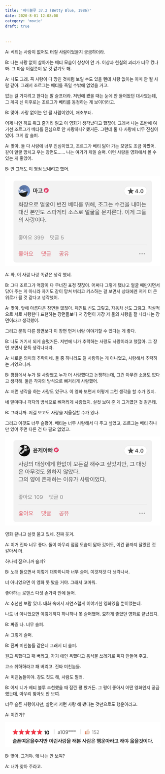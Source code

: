 ```yaml
---
title: '베티블루 37.2 (Betty Blue, 1986)'
date: 2020-8-01 12:08:00
category: 'movie'
draft: true


---
```


A: 베티는 사랑이 없어도 터질 사람이었을지 궁금하더라.

B: 나는 사랑 없이 살아가는 베티 모습이 상상이 안 가. 이상과 현실의 괴리가 너무 컸나 봐. 그 마음 어렴풋이 알 것 같기도 해.

A: 나도 그래. 꼭 사랑이 다 망친 것처럼 보일 수도 있을 텐데 사랑 없이는 이미 안 될 사람 같아. 그래서 조르그는 베티를 죽일 수밖에 없었을 거고.

없는 걸 가지려고 한다는 말 슬프더라. 저번에 봤을 때는 눈에 안 들어왔던 대사였는데, 그 계곡 신 이후로는 조르그가 베티를 동정하는 게 보이더라고.

B: 맞아. 사랑 없이는 안 될 사람이었어, 애초부터.

어제 나인 하프 위크 줄거리 읽고 이 영화가 생각났다고 했잖아. 그래서 나는 초반에 여기선 조르그가 베티를 진심으로 안 사랑하나? 했거든. 그런데 둘 다 사랑에 너무 진심이었어. 그게 참 슬퍼.

A: 맞아. 둘 다 사랑에 너무 진심이었고, 조르그가 베티 닮아 가는 모양도 조금 아팠어. 같이 얼굴 망치고 우는 장면도...... 나는 여기가 제일 슬퍼. 이런 사랑을 영화에서 볼 수 있는 게 좋았어.

B: 안 그래도 이 평점 보내려고 했어.

![](./images/cap1.jpeg)

A: 와, 이 사람 나랑 똑같은 생각 했네.

B: 그때 조르그가 억장이 다 무너진 표정 짓잖아. 어쩌다 그렇게 됐냐고 얼굴 매만지면서 닦아 주는 게 아니라 자기도 같이 망쳐 버리고 키스하는 걸 보면서 상대에겐 저게 더 큰 위로가 될 것 같다고 생각했어.

A: 맞아. 앞에 아름다운 장면들 많잖아. 페인트 신도 그렇고, 자동차 신도 그렇고. 직설적으로 서로 사랑한다 표현하는 장면들보다 저 장면이 가장 저 둘의 사랑을 잘 나타내는 장면이라고 생각했어.

그리고 문득 다른 장면보다 이 장면 먼저 너랑 이야기할 수 있다는 게 좋다.

B: 나도 거기서 되게 슬펐거든. 저번에 니가 추락하는 사랑도 사랑이라고 했잖아. 그 장면 보면서 문득 생각나더라.

A: 새로운 의미의 추락이네. 둘 중 하나라도 덜 사랑하는 게 아니었고, 사랑해서 추락하는 거였으니까.

B: 평점에서 누가 덜 사랑했고 누가 더 사랑했다고 논쟁하는데, 그건 아무런 소용도 없다고 생각해. 둘은 각자의 방식으로 뼈저리게 사랑했어.

A: 저런 생각을 하는 사람도 있구나. 이 영화 보면서 어떻게 그런 생각을 할 수가 있지.

네 말마따나 각자의 방식으로 뼈저리게 사랑했지. 실컷 보여 준 게 그거였던 것 같은데.

B: 그러니까. 저걸 보고도 사랑을 저울질할 수가 있나.

그리고 이것도 너무 슬펐어. 베티는 너무 사랑해서 다 주고 싶었고, 조르그는 베티 하나만 있어 주면 다른 건 다 필요 없었고.

![](./images/cap2.jpeg)

영화 끝나고 실컷 울고 있네. 진짜 웃겨.

A: 이거 진짜 너무 좋다. 둘이 아무리 점점 모습이 닮아 갔어도, 이건 끝까지 달랐던 것 같아서 더.

하나씩 짚으니까 슬퍼?

B: 노래 들으면서 이렇게 대화하니까 너무 슬퍼. 이것저것 다 생각나서.

너 아니었으면 이 영화 못 봤을 거야. 그래서 고마워.

좋아하는 로맨스 다섯 손가락 안에 들어.

A: 추천한 보람 있네. 대화 속에서 자연스럽게 이야기한 영화였을 뿐이었는데.

나도 너 아니었으면 이렇게까지 하나하나 못 슬퍼했어. 묘하게 좋았던 영화로 끝났겠지.

B: 짜증 나. 너무 슬퍼.

A: 그렇게 슬퍼.

B: 진짜 미친놈들 같은데 그래서 더 슬퍼.

원고 욕했다고 패 버리고, 자기 애인 욕했다고 음식물 쓰레기로 피자 만들어 주고.

고소 취하하라고 패 버리고. 진짜 미친놈들.

A: 미친놈들이야. 강도 짓도 해, 사람도 찔러.

B: 어제 니가 베티 블루 추천했을 때 잠깐 평 봤거든. 그 평이 좋아서 어떤 영화인지 궁금했는데, 아무리 찾아도 안 보여.

너무 슬픈 사랑이지만, 살면서 저런 사랑 해 봤다는 것만으로도 행운아라고.

A: 이건가?

![](./images/cap3.png)

B: 맞아. 그거야. 왜 나는 안 보여?

A: 내가 찾아 주라고.

